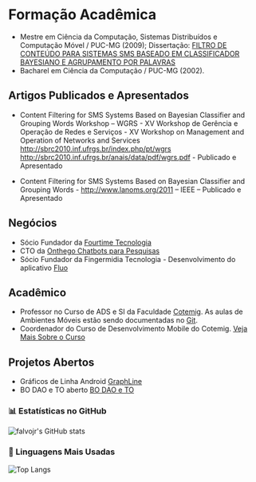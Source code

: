 
# Formação Acadêmica

- Mestre em Ciência da Computação, Sistemas Distribuídos e Computação Móvel / PUC-MG (2009); Dissertação: <a href="http://www.biblioteca.pucminas.br/teses/Informatica_BelemDO_1.pdf">FILTRO DE CONTEÚDO PARA SISTEMAS SMS BASEADO
EM CLASSIFICADOR BAYESIANO E AGRUPAMENTO POR
PALAVRAS </a><br/>
- Bacharel em Ciência da Computação / PUC-MG (2002).

## Artigos Publicados e Apresentados

- Content Filtering for SMS Systems Based on Bayesian Classifier and Grouping Words Workshop – WGRS - XV Workshop de Gerência e Operação de Redes e Serviços - XV Workshop on Management and Operation of Networks and Services http://sbrc2010.inf.ufrgs.br/index.php/pt/wgrs http://sbrc2010.inf.ufrgs.br/anais/data/pdf/wgrs.pdf - Publicado e Apresentado<br/>

- Content Filtering for SMS Systems Based on Bayesian Classifier and Grouping Words - http://www.lanoms.org/2011 – IEEE – Publicado e Apresentado<br/>

## Negócios

- Sócio Fundador da <a href="http://fourtime.com">Fourtime Tecnologia </a>
- CTO da <a href="http://www.onthego.com.br">Onthego Chatbots para Pesquisas</a>
- Sócio Fundador da Fingermidia Tecnologia - Desenvolvimento do aplicativo <a href="http://www.fluo.com.br">Fluo</a>

## Acadêmico 

- Professor no Curso de ADS e SI da Faculdade <a href="http://www.cotemig.com.br" target="_blank">Cotemig</a>. As aulas de Ambientes Móveis estão sendo documentadas no <a href="https://github.com/Cotemig-Ambientes-Moveis-2021-01">Git</a>. 
- Coordenador do Curso de Desenvolvimento Mobile do Cotemig. <a href="https://www.cotemig.com.br/ensino/pos-graduacao/curso/pos-graduacao-em-desenvolvimento-full-stack-mobile" target="_blank">Veja Mais Sobre o Curso</a>

## Projetos Abertos

- Gráficos de Linha Android <a href="https://github.com/fingermidia/GraphLine">GraphLine</a>
- BO DAO e TO aberto <a href="https://github.com/dirceubelem/bodaoto">BO DAO e TO</a>

### 📊 Estatísticas no GitHub

![falvojr's GitHub stats](https://github-readme-stats.vercel.app/api?username=dirceubelem&show_icons=true&theme=dracula)

### 🚀 Linguagens Mais Usadas

![Top Langs](https://github-readme-stats.vercel.app/api/top-langs/?username=dirceubelem&layout=compact)
